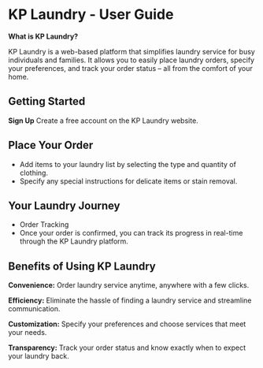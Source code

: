 # KP Laundry - User Guide


**What is KP Laundry?**

KP Laundry is a web-based platform that simplifies laundry service for busy individuals and families. It allows you to easily place laundry orders, specify your preferences, and track your order status – all from the comfort of your home.

## Getting Started

**Sign Up**
Create a free account on the KP Laundry website.

## Place Your Order
- Add items to your laundry list by selecting the type and quantity of clothing.
- Specify any special instructions for delicate items or stain removal.

## Your Laundry Journey
- Order Tracking
- Once your order is confirmed, you can track its progress in real-time through the KP Laundry platform.

## Benefits of Using KP Laundry
**Convenience:** Order laundry service anytime, anywhere with a few clicks.

**Efficiency:** Eliminate the hassle of finding a laundry service and streamline communication.

**Customization:** Specify your preferences and choose services that meet your needs.

**Transparency:** Track your order status and know exactly when to expect your laundry back.
